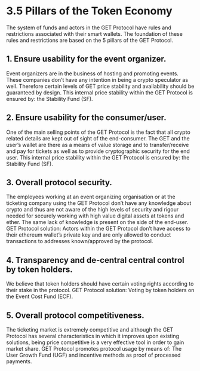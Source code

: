# 3.5 Pillars of the Token Economy

The system of funds and actors in the GET Protocol have rules and restrictions associated with their smart wallets. The foundation of these rules and restrictions are based on the 5 pillars of the GET Protocol.

## 1. Ensure usability for the event organizer. 

Event organizers are in the business of hosting and promoting events. These companies don’t haveany intention in being a crypto speculator as well. Therefore certain levels of GET price stability and availability should be guaranteed by design. This internal price stability within the GET Protocol is ensured by: the Stability Fund \(SF\).

## 2. Ensure usability for the consumer/user. 

One of the main selling points of the GET Protocol is the fact that all crypto related details are kept out of sight of the end-consumer. The GET and the user’s wallet are there as a means of value storage and to transfer/receive and pay for tickets as well as to provide cryptographic security for the end user. This internal price stability within the GET Protocol is ensured by: the Stability Fund \(SF\).

## 3. Overall protocol security. 

  
The employees working at an event organizing organisation or at the ticketing company using the GET Protocol don’t have any knowledge about crypto and thus are not aware of the high levels of security and rigour needed for securely working with high value digital assets at tokens and ether. The same lack of knowledge is present on the side of the end-user. GET Protocol solution: Actors within the GET Protocol don’t have access to their ethereum wallet’s private key and are only allowed to conduct transactions to addresses known/approved by the protocol.

## 4. Transparency and de-central central control by token holders. 

We believe that token holders should have certain voting rights according to their stake in the protocol. GET Protocol solution: Voting by token holders on the Event Cost Fund \(ECF\).

## 5. Overall protocol competitiveness. 

  
The ticketing market is extremely competitive and although the GET Protocol has several characteristics in which it improves upon existing solutions, being price competitive is a very effective tool in order to gain market share. GET Protocol promotes protocol usage by means of: The User Growth Fund \(UGF\) and incentive methods as proof of processed payments.


